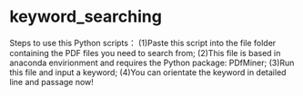 # keyword_searching
 Steps to use this Python scripts：
(1)Paste this script into the file folder containing the PDF files you need to search from;
(2)This file is based in anaconda envirionment and requires the Python package: PDfMiner;
(3)Run this file and input a keyword;
(4)You can orientate the keyword in detailed line and passage now!

